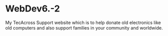 # WebDev6.-2
My TecAcross Support website which is to help donate old electronics like old computers and also support families in your community and worldwide.
